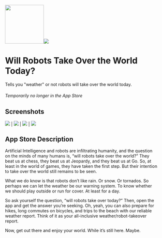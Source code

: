 <img src="app-icon-preview.png" width="128">![](app-icon-preview.png)
# Will Robots Take Over the World Today?
Tells you "weather" or not robots will take over the world today.
###### *Temporarily no longer in the App Store*

## Screenshots

![](screenshot-1.png) | ![](screenshot-2.png) | ![](screenshot-3.png) | ![](screenshot-4.png)

## App Store Description

Artificial Intelligence and robots are infiltrating humanity, and the question on the minds of many humans is, “will robots take over the world?” They beat us at chess, they beat us at Jeopardy, and they beat us at Go. So, at least in the world of games, they have taken the first step. But their intention to take over the world still remains to be seen.

What we do know is that robots don’t like rain. Or snow. Or tornados. So perhaps we can let the weather be our warning system. To know whether we should play outside or run for cover. At least for a day.

So ask yourself the question, “will robots take over today?” Then, open the app and get the answer you’re seeking. Oh, yeah, you can also prepare for hikes, long commutes on bicycles, and trips to the beach with our reliable weather report. Think of it as your all-inclusive weather/robot-takeover report.

Now, get out there and enjoy your world. While it’s still here. Maybe.
